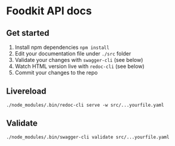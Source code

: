 # Foodkit API docs

## Get started
1. Install npm dependencies `npm install`
2. Edit your documentation file under `./src` folder
3. Validate your changes with `swagger-cli` (see below)
4. Watch HTML version live with `redoc-cli` (see below)
5. Commit your changes to the repo


## Livereload 

```
./node_modules/.bin/redoc-cli serve -w src/...yourfile.yaml
```

## Validate

```
./node_modules/.bin/swagger-cli validate src/...yourfile.yaml
```